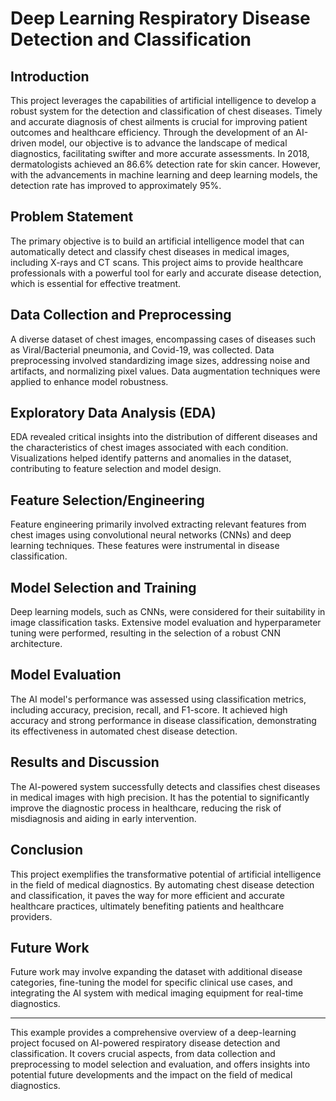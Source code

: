 # Deep Learning Respiratory Disease Detection and Classification

## Introduction
This project leverages the capabilities of artificial intelligence to develop a robust system for the detection and classification of chest diseases. Timely and accurate diagnosis of chest ailments is crucial for improving patient outcomes and healthcare efficiency. Through the development of an AI-driven model, our objective is to advance the landscape of medical diagnostics, facilitating swifter and more accurate assessments. In 2018, dermatologists achieved an 86.6% detection rate for skin cancer. However, with the advancements in machine learning and deep learning models, the detection rate has improved to approximately 95%.

## Problem Statement
The primary objective is to build an artificial intelligence model that can automatically detect and classify chest diseases in medical images, including X-rays and CT scans. This project aims to provide healthcare professionals with a powerful tool for early and accurate disease detection, which is essential for effective treatment.

## Data Collection and Preprocessing
A diverse dataset of chest images, encompassing cases of diseases such as Viral/Bacterial pneumonia, and Covid-19, was collected. Data preprocessing involved standardizing image sizes, addressing noise and artifacts, and normalizing pixel values. Data augmentation techniques were applied to enhance model robustness.

## Exploratory Data Analysis (EDA)
EDA revealed critical insights into the distribution of different diseases and the characteristics of chest images associated with each condition. Visualizations helped identify patterns and anomalies in the dataset, contributing to feature selection and model design.

## Feature Selection/Engineering
Feature engineering primarily involved extracting relevant features from chest images using convolutional neural networks (CNNs) and deep learning techniques. These features were instrumental in disease classification.

## Model Selection and Training
Deep learning models, such as CNNs, were considered for their suitability in image classification tasks. Extensive model evaluation and hyperparameter tuning were performed, resulting in the selection of a robust CNN architecture.

## Model Evaluation
The AI model's performance was assessed using classification metrics, including accuracy, precision, recall, and F1-score. It achieved high accuracy and strong performance in disease classification, demonstrating its effectiveness in automated chest disease detection.

## Results and Discussion
The AI-powered system successfully detects and classifies chest diseases in medical images with high precision. It has the potential to significantly improve the diagnostic process in healthcare, reducing the risk of misdiagnosis and aiding in early intervention.

## Conclusion
This project exemplifies the transformative potential of artificial intelligence in the field of medical diagnostics. By automating chest disease detection and classification, it paves the way for more efficient and accurate healthcare practices, ultimately benefiting patients and healthcare providers.

## Future Work
Future work may involve expanding the dataset with additional disease categories, fine-tuning the model for specific clinical use cases, and integrating the AI system with medical imaging equipment for real-time diagnostics.


_________________________________________________________________________________________________________________________________________________________________________________________________________________________________________________________________
This example provides a comprehensive overview of a deep-learning project focused on AI-powered respiratory disease detection and classification. It covers crucial aspects, from data collection and preprocessing to model selection and evaluation, and offers insights into potential future developments and the impact on the field of medical diagnostics.
